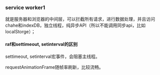 ### service worker1

就是服务器和浏览器的中间层，可以拦截所有请求，进行数据处理，并且访问chahe和indexDB，独立线程，纯异步API（所以不能调用同步api，比如localStorge）；

#### raf和settimeout, setinterval的区别

settimeout, setinterval宏事件，会阻塞主线程。

requestAnimationFrame随帧率刷新，比较流畅。

